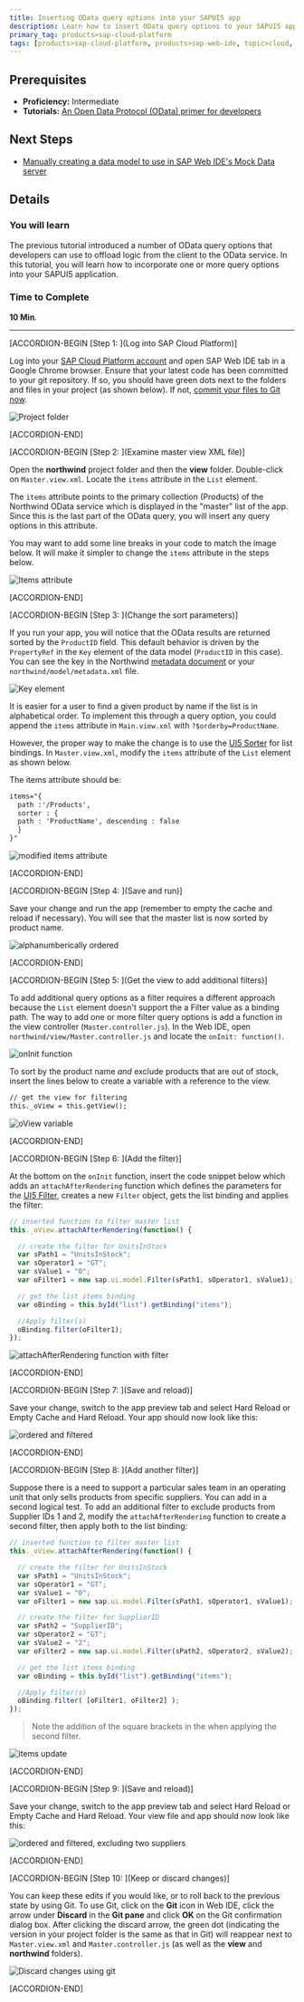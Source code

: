 ```yaml
---
title: Inserting OData query options into your SAPUI5 app
description: Learn how to insert OData query options to your SAPUI5 app
primary_tag: products>sap-cloud-platform
tags: [products>sap-cloud-platform, products>sap-web-ide, topic>cloud, topic>html5, topic>mobile, topic>odata, topic>sapui5, tutorial>intermediate ]
---
```


## Prerequisites  
- **Proficiency:** Intermediate
- **Tutorials:** [An Open Data Protocol (OData) primer for developers](https://www.sap.com/developer/tutorials/hcp-webide-odata-primer.html)

## Next Steps
- [Manually creating a data model to use in SAP Web IDE's Mock Data server](https://www.sap.com/developer/tutorials/hcp-webide-create-odata-model.html)

## Details
### You will learn  
The previous tutorial introduced a number of OData query options that developers can use to offload logic from the client to the OData service. In this tutorial, you will learn how to incorporate one or more query options into your SAPUI5 application.

### Time to Complete
**10 Min**.

---

[ACCORDION-BEGIN [Step 1: ](Log into SAP Cloud Platform)]

Log into your [SAP Cloud Platform account](https://account.hanatrial.ondemand.com) and open SAP Web IDE tab in a Google Chrome browser. Ensure that your latest code has been committed to your git repository. If so, you should have green dots next to the folders and files in your project (as shown below). If not, [commit your files to Git now](https://www.sap.com/developer/tutorials/hcp-webide-commit-git.html).

![Project folder](https://raw.githubusercontent.com/SAPDocuments/Tutorials/master/tutorials/hcp-webide-inserting-query-options/mob3-5_1.png)


[ACCORDION-END]

[ACCORDION-BEGIN [Step 2: ](Examine master view XML file)]

Open the **northwind** project folder and then the **view** folder. Double-click on `Master.view.xml`. Locate the `items` attribute in the `List` element.

The `items` attribute points to the primary collection (Products) of the Northwind OData service which is displayed in the "master" list of the app. Since this is the last part of the OData query, you will insert any query options in this attribute.

You may want to add some line breaks in your code to match the image below. It will make it simpler to change the `items` attribute in the steps below.

![Items attribute](https://raw.githubusercontent.com/SAPDocuments/Tutorials/master/tutorials/hcp-webide-inserting-query-options/mob3-5_2.png)


[ACCORDION-END]

[ACCORDION-BEGIN [Step 3: ](Change the sort parameters)]

If you run your app, you will notice that the OData results are returned sorted by the `ProductID` field. This default behavior is driven by the `PropertyRef` in the `Key` element of the data model (`ProductID` in this case). You can see the key in the Northwind [metadata document](http://services.odata.org/V2/Northwind/Northwind.svc/$metadata) or your `northwind/model/metadata.xml` file.

![Key element](https://raw.githubusercontent.com/SAPDocuments/Tutorials/master/tutorials/hcp-webide-inserting-query-options/mob3-5_3.png)


It is easier for a user to find a given product by name if the list is in alphabetical order. To implement this through a query option, you could append the `items` attribute in `Main.view.xml` with `?$orderby=ProductName`.

However, the proper way to make the change is to use the [UI5 Sorter](https://openui5.hana.ondemand.com/#/api/sap.ui.model.Sorter) for list bindings. In `Master.view.xml`, modify the `items` attribute of the `List` element as shown below.

The items attribute should be:

```xml
items="{
  path :'/Products',
  sorter : {
  path : 'ProductName', descending : false
  }
}"
```

![modified items attribute](mob3-5_4.png)


[ACCORDION-END]

[ACCORDION-BEGIN [Step 4: ](Save and run)]

Save your change and run the app (remember to empty the cache and reload if necessary). You will see that the master list is now sorted by product name.

![alphanumberically ordered](https://raw.githubusercontent.com/SAPDocuments/Tutorials/master/tutorials/hcp-webide-inserting-query-options/mob3-5_5.png)


[ACCORDION-END]

[ACCORDION-BEGIN [Step 5: ](Get the view to add additional filters)]

To add additional query options as a filter requires a different approach because the `List` element doesn't support the a Filter value as a binding path. The way to add one or more filter query options is add a function in the view controller (`Master.controller.js`). In the Web IDE, open `northwind/view/Master.controller.js` and locate the `onInit: function()`.

![onInit function](mob3-5_6.png)


To sort by the product name *and* exclude products that are out of stock, insert the lines below to create a variable with a reference to the view.

```xml
// get the view for filtering
this._oView = this.getView();
```

![oView variable](mob3-5_7.png)


[ACCORDION-END]

[ACCORDION-BEGIN [Step 6: ](Add the filter)]

At the bottom on the `onInit` function, insert the code snippet below which adds an `attachAfterRendering` function which defines the parameters for the [UI5 Filter](https://openui5.hana.ondemand.com/#/api/sap.ui.model.Filter), creates a new `Filter` object, gets the list binding and applies the filter:

```javascript
// inserted function to filter master list
this._oView.attachAfterRendering(function() {

  // create the filter for UnitsInStock
  var sPath1 = "UnitsInStock";
  var sOperator1 = "GT";
  var sValue1 = "0";
  var oFilter1 = new sap.ui.model.Filter(sPath1, sOperator1, sValue1);

  // get the list items binding
  var oBinding = this.byId("list").getBinding("items");

  //Apply filter(s)
  oBinding.filter(oFilter1);
});
```

![attachAfterRendering function with filter](mob3-5_8a.png)


[ACCORDION-END]

[ACCORDION-BEGIN [Step 7: ](Save and reload)]

Save your change, switch to the app preview tab and select Hard Reload or Empty Cache and Hard Reload. Your app should now look like this:

![ordered and filtered](mob3-5_8b.png)


[ACCORDION-END]

[ACCORDION-BEGIN [Step 8: ](Add another filter)]

Suppose there is a need to support a particular sales team in an operating unit that only sells products from specific suppliers. You can add in a second logical test. To add an additional filter to exclude products from Supplier IDs 1 and 2, modify the `attachAfterRendering` function to create a second filter, then apply both to the list binding:

```javascript
// inserted function to filter master list
this._oView.attachAfterRendering(function() {

  // create the filter for UnitsInStock
  var sPath1 = "UnitsInStock";
  var sOperator1 = "GT";
  var sValue1 = "0";
  var oFilter1 = new sap.ui.model.Filter(sPath1, sOperator1, sValue1);

  // create the filter for SupplierID
  var sPath2 = "SupplierID";
  var sOperator2 = "GT";
  var sValue2 = "2";
  var oFilter2 = new sap.ui.model.Filter(sPath2, sOperator2, sValue2);

  // get the list items binding
  var oBinding = this.byId("list").getBinding("items");

  //Apply filter(s)
  oBinding.filter( [oFilter1, oFilter2] );
});
```

> Note the addition of the square brackets in the when applying the second filter.

![items update](mob3-5_9a.png)


[ACCORDION-END]

[ACCORDION-BEGIN [Step 9: ](Save and reload)]

Save your change, switch to the app preview tab and select Hard Reload or Empty Cache and Hard Reload. Your view file and app should now look like this:

![ordered and filtered, excluding two suppliers](mob3-5_9b.png)



[ACCORDION-END]

[ACCORDION-BEGIN [Step 10: ](Keep or discard changes)]

You can keep these edits if you would like, or to roll back to the previous state by using Git. To use Git, click on the **Git** icon in Web IDE, click the arrow under **Discard** in the **Git pane** and click **OK** on the Git confirmation dialog box. After clicking the discard arrow, the green dot (indicating the version in your project folder is the same as that in Git) will reappear next to `Master.view.xml` and `Master.controller.js` (as well as the **view** and **northwind** folders).


![Discard changes using git](mob3-5_10.png)


[ACCORDION-END]

